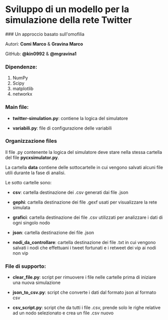 # Sviluppo di un modello per la simulazione della rete Twitter

### Un approccio basato sull'omofilia

Autori: **Comi Marco** & **Gravina Marco**

GitHub: **@kin0992** & **@mgravina1**

### Dipendenze:
1. NumPy
2. Scipy
3. matplotlib
4. networkx

### Main file: 
+ **twitter-simulation.py**: contiene la logica del simulatore

+ **variabili.py**: file di configurazione delle variabili

### Organizzazione files

Il file .py contenente la logica del simulatore deve stare nella stessa cartella del file **pycxsimulator.py**.

La cartella **data** contiene delle sottocartelle in cui vengono salvati alcuni file utili durante la fase di analisi.

Le sotto cartelle sono:

+ **csv**: cartella destinazione dei .csv generati dai file .json

+ **gephi**: cartella destinazione dei file .gexf usati per visualizzare la rete simulata

+ **grafici**: cartella destinazione dei file .csv utilizzati per analizzare i dati di ogni singolo nodo

+ **json**: cartella destinazione dei file .json

+ **nodi_da_controllare**: cartella destinazione dei file .txt in cui vengono salvati i nodi che effettuani i tweet fortunati e i retweet dei vip ai nodi non vip

### File di supporto:
+ **clear_file.py**: script per rimuovere i file nelle cartelle prima di iniziare una nuova simulazione

+ **json_to_csv.py**: script che converte i dati dal formato json al formato csv

+ **csv_script.py**: script che da tutti i file .csv, prende solo le righe relative ad un nodo selezionato e crea un file .csv nuovo
